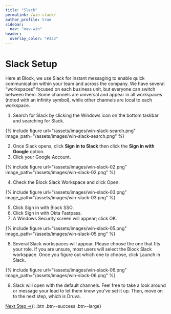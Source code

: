 ```yaml
---
title: "Slack"
permalink: /win-slack/
author_profile: true
sidebar:
  nav: "nav-win"
header:
  overlay_color: "#333"
---
```

# Slack Setup

Here at Block, we use Slack for instant messaging to enable quick communication within your team and across the company. We have several “workspaces” focused on each business unit, but everyone can switch between them. Some channels are universal and appear in all workspaces (noted with an infinity symbol), while other channels are local to each workspace.

1. Search for Slack by clicking the Windows icon on the bottom taskbar and searching for Slack.

{% include figure url="/assets/images/win-slack-search.png" image_path="/assets/images/win-slack-search.png" %}

2. Once Slack opens, click __Sign in to Slack__ then click the __Sign in with Google__ option.
3. Click your Google Account.

{% include figure url="/assets/images/win-slack-02.png" image_path="/assets/images/win-slack-02.png" %}

4. Check the Block Slack Workspace and click Open.

{% include figure url="/assets/images/win-slack-03.png" image_path="/assets/images/win-slack-03.png" %}

5. Click Sign in with Block SSO.
6. Click Sign in with Okta Fastpass.
7. A Windows Security screen will appear; click OK.

{% include figure url="/assets/images/win-slack-05.png" image_path="/assets/images/win-slack-05.png" %}

8. Several Slack workspaces will appear. Please choose the one that fits your role. If you are unsure, most users will select the Block Slack workspace. Once you figure out which one to choose, click Launch in Slack.

{% include figure url="/assets/images/win-slack-06.png" image_path="/assets/images/win-slack-06.png" %}

9. Slack will open with the default channels. Feel free to take a look around or message your lead to let them know you’ve set it up. Then, move on to the next step, which is Druva.

[Next Step &rarr;](/win-druva){: .btn .btn--success .btn--large}
